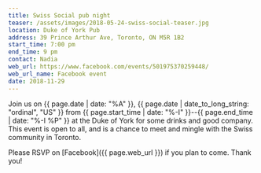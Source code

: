 ```yaml
---
title: Swiss Social pub night
teaser: /assets/images/2018-05-24-swiss-social-teaser.jpg
location: Duke of York Pub
address: 39 Prince Arthur Ave, Toronto, ON M5R 1B2
start_time: 7:00 pm
end_time: 9 pm
contact: Nadia
web_url: https://www.facebook.com/events/501975370259448/
web_url_name: Facebook event
date: 2018-11-29
---
```


Join us on {{ page.date | date: "%A" }}, {{ page.date | date_to_long_string:
"ordinal", "US" }} from {{ page.start_time | date: "%-I" }}--{{ page.end_time |
date: "%-I %P" }} at the Duke of York for some drinks and good company. This
event is open to all, and is a chance to meet and mingle with the Swiss
community in Toronto.

Please RSVP on [Facebook]({{ page.web_url }}) if you plan to come. Thank you!
